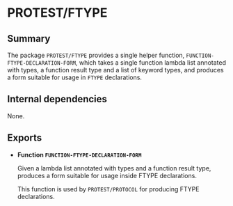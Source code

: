 # PROTEST/FTYPE

## Summary

The package `PROTEST/FTYPE` provides a single helper function,
`FUNCTION-FTYPE-DECLARATION-FORM`, which takes a single function lambda list
annotated with types, a function result type and a list of keyword types, and
produces a form suitable for usage in `FTYPE` declarations.

## Internal dependencies

None.

## Exports

  * **Function `FUNCTION-FTYPE-DECLARATION-FORM`**

    Given a lambda list annotated with types and a function result type,
    produces a form suitable for usage inside FTYPE declarations.

    This function is used by `PROTEST/PROTOCOL` for producing FTYPE declarations.
